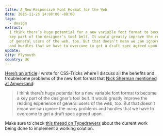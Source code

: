```yaml
---
title: A New Responsive Font Format for the Web
date: 2015-11-26 14:08:00 -08:00
tags:
  - design
extract:
  I think there’s huge potential for a new variable font format to become a
  key part of the designer’s tool belt. It would greatly improve the reading experience
  of general users of the web, too. But that doesn’t mean we can ignore the many problems
  and hurdles that we have to overcome to get a draft spec agreed upon.
update:
city: Plymouth
country: UK
---
```


[Here’s an article](https://css-tricks.com/a-new-responsive-font-format-for-the-web/) I wrote for CSS-Tricks where I discuss all the benefits and troublesome problems of the new font format that [Nick Sherman mentioned at Ampersand](https://robinrendle.com/notes/ampersand-2015):

> I think there’s huge potential for a new variable font format to become a key part of the designer’s tool belt. It would greatly improve the reading experience of general users of the web, too. But that doesn’t mean we can ignore the many problems and hurdles that we have to overcome to get a draft spec agreed upon.

Make sure to check [this thread on Typedrawers](http://typedrawers.com/discussion/comment/16227/#Comment_16227) about the current work being done to implement a working solution.
